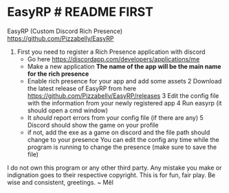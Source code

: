 # EasyRP # README FIRST

EasyRP (Custom Discord Rich Presence) https://github.com/Pizzabelly/EasyRP
1. First you need to register a Rich Presence application with discord
     - Go here https://discordapp.com/developers/applications/me
     - Make a new application **The name of the app will be the main name for the rich presence**
     - Enable rich presence for your app and add some assets
2 Download the latest release of EasyRP from here https://github.com/Pizzabelly/EasyRP/releases 
3 Edit the config file with the information from your newly registered app
4 Run easyrp (it should open a cmd window)
    - It *should* report errors from your config file (if there are any)
5 Discord should show the game on your profile
	- if not, add the exe as a game on discord and the file path should change to your presence
You can edit the config any time while the program is running to change the presence (make sure to save the file)

I do not own this program or any other third party. Any mistake you make or indignation goes to their respective copyright.
This is for fun, fair play. Be wise and consistent, greetings.
~ Mël
